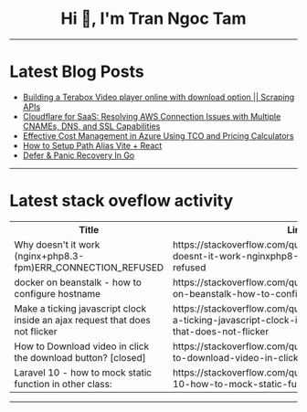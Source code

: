 <h1 align="center">Hi 👋, I'm Tran Ngoc Tam</h1>

---

# Latest Blog Posts 
<!-- BLOG-POST-LIST:START -->
- [Building a Terabox Video player online with download option || Scraping APIs](https://dev.to/banmyaccount/building-a-terabox-video-player-online-with-download-option-scraping-apis-24f5)
- [Cloudflare for SaaS: Resolving AWS Connection Issues with Multiple CNAMEs, DNS, and SSL Capabilities](https://dev.to/mkdev/cloudflare-for-saas-resolving-aws-connection-issues-with-multiple-cnames-dns-and-ssl-capabilities-2m96)
- [Effective Cost Management in Azure Using TCO and Pricing Calculators](https://dev.to/ikay/effective-cost-management-in-azure-using-tco-and-pricing-calculators-4g1m)
- [How to Setup Path Alias Vite + React](https://dev.to/jumbo02/how-to-setup-path-alias-vite-react-5426)
- [Defer &amp; Panic Recovery In Go](https://dev.to/os_yana/defer-panic-recovery-in-go-1i4i)
<!-- BLOG-POST-LIST:END -->

---

# Latest stack oveflow activity
<table>
  <tr><th>Title</th><th>Link</th></tr>
  <!-- STACKOVERFLOW:START --><tr><td>Why doesn&#39;t it work &lpar;nginx+php8.3-fpm&rpar;ERR_CONNECTION_REFUSED</td><td>https://stackoverflow.com/questions/78801538/why-doesnt-it-work-nginxphp8-3-fpmerr-connection-refused</td></tr><tr><td>docker on beanstalk - how to configure hostname</td><td>https://stackoverflow.com/questions/78801421/docker-on-beanstalk-how-to-configure-hostname</td></tr><tr><td>Make a ticking javascript clock inside an ajax request that does not flicker</td><td>https://stackoverflow.com/questions/78801273/make-a-ticking-javascript-clock-inside-an-ajax-request-that-does-not-flicker</td></tr><tr><td>How to Download video in click the download button? [closed]</td><td>https://stackoverflow.com/questions/78801254/how-to-download-video-in-click-the-download-button</td></tr><tr><td>Laravel 10 - how to mock static function in other class:</td><td>https://stackoverflow.com/questions/78801189/laravel-10-how-to-mock-static-function-in-other-class</td></tr><!-- STACKOVERFLOW:END -->
</table>

---


